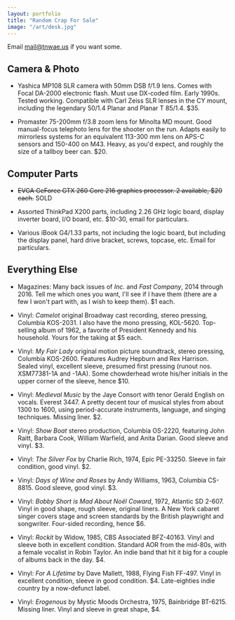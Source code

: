 ```yaml
---
layout: portfolio
title: "Random Crap For Sale"
image: "/art/desk.jpg"
---
```


Email <mail@tnwae.us> if you want some.

<h2 id='photo'>Camera &amp; Photo</h2>

* Yashica MP108 SLR camera with 50mm DSB f/1.9 lens.  Comes with Focal
  DA-2000 electronic flash.  Must use DX-coded film.  Early 1990s.
  Tested working.  Compatible with Carl Zeiss SLR lenses in the CY
  mount, including the legendary 50/1.4 Planar and Planar T 85/1.4.  $35.

* Promaster 75-200mm f/3.8 zoom lens for Minolta MD mount.  Good
  manual-focus telephoto lens for the shooter on the run.  Adapts easily
  to mirrorless systems for an equivalent 113-300 mm lens on APS-C
  sensors and 150-400 on M43.  Heavy, as you'd expect, and roughly the
  size of a tallboy beer can.  $20.

<h2 id='computer'>Computer Parts</h2>

* <strike>EVGA GeForce GTX 260 Core 216 graphics processor.  2 available, $20
  each.</strike> SOLD

* Assorted ThinkPad X200 parts, including 2.26 GHz logic board, display
  inverter board, I/O board, etc.  $10-30, email for particulars.

* Various iBook G4/1.33 parts, not including the logic board, but
  including the display panel, hard drive bracket, screws, topcase, etc.
  Email for particulars.

<h2 id='everything-else'>Everything Else</h2>

<!-- List some books here. -->

* Magazines: Many back issues of _Inc._ and _Fast Company_, 2014 through 2016.  Tell
  me which ones you want, I'll see if I have them (there are a few I
  won't part with, as I wish to keep them).  $1 each.

* Vinyl: _Camelot_ original Broadway cast recording, stereo pressing,
  Columbia KOS-2031.  I also have the mono pressing, KOL-5620.
  Top-selling album of 1962, a favorite of President Kennedy and his
  household.  Yours for the taking at $5 each.

* Vinyl: _My Fair Lady_ original motion picture soundtrack, stereo
  pressing, Columbia KOS-2600.  Features Audrey Hepburn and Rex
  Harrison.  Sealed vinyl, excellent sleeve, presumed first pressing
  (runout nos. XSM77381-1A and -1AA).  Some chowderhead wrote his/her
  initials in the upper corner of the sleeve, hence $10.

* Vinyl: _Medieval Music_ by the Jaye Consort with tenor Gerald English
  on vocals.  Everest 3447.  A pretty decent tour of musical styles from
  about 1300 to 1600, using period-accurate instruments, language, and
  singing techniques.  Missing liner.  $2.

* Vinyl: _Show Boat_ stereo production, Columbia OS-2220, featuring John
  Raitt, Barbara Cook, William Warfield, and Anita Darian.  Good sleeve
  and vinyl.  $3.

* Vinyl: _The Silver Fox_ by Charlie Rich, 1974, Epic PE-33250.  Sleeve
  in fair condition, good vinyl.  $2.

* Vinyl: _Days of Wine and Roses_ by Andy Williams, 1963, Columbia
  CS-8815.  Good sleeve, good vinyl.  $3.

* Vinyl: _Bobby Short is Mad About No&euml;l Coward_, 1972, Atlantic
  SD 2-607.  Vinyl in good shape, rough sleeve, original liners.  A New
  York cabaret singer covers stage and screen standards by the British
  playwright and songwriter.  Four-sided recording, hence $6.

* Vinyl: _Rockit_ by Widow, 1985, CBS Associated BFZ-40163.  Vinyl and
  sleeve both in excellent condition.  Standard AOR from the mid-80s,
  with a female vocalist in Robin Taylor.  An indie band that hit it big
  for a couple of albums back in the day.  $4.

* Vinyl: _For A Lifetime_ by Dave Mallett, 1988, Flying Fish FF-497.
  Vinyl in excellent condition, sleeve in good condition.  $4.
  Late-eighties indie country by a now-defunct label.

* Vinyl: _Erogenous_ by Mystic Moods Orchestra, 1975, Bainbridge
  BT-6215.  Missing liner.  Vinyl and sleeve in great shape, $4.

